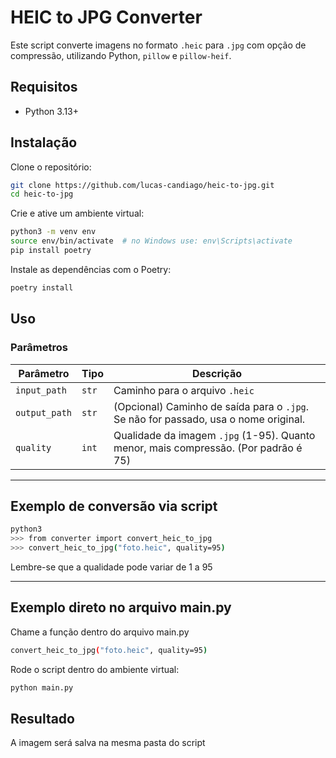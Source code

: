 # HEIC to JPG Converter

Este script converte imagens no formato `.heic` para `.jpg` com opção de compressão, utilizando Python, `pillow` e `pillow-heif`.

## Requisitos

- Python 3.13+

## Instalação

Clone o repositório:

```bash
git clone https://github.com/lucas-candiago/heic-to-jpg.git
cd heic-to-jpg
```

Crie e ative um ambiente virtual:

```bash
python3 -m venv env
source env/bin/activate  # no Windows use: env\Scripts\activate
pip install poetry
```

Instale as dependências com o Poetry:

```bash
poetry install
```

## Uso


### Parâmetros

| Parâmetro     | Tipo     | Descrição                                                                 |
|---------------|----------|---------------------------------------------------------------------------|
| `input_path`  | `str`    | Caminho para o arquivo `.heic`                                            |
| `output_path` | `str`    | (Opcional) Caminho de saída para o `.jpg`. Se não for passado, usa o nome original. |
| `quality`     | `int`    | Qualidade da imagem `.jpg` (1-95). Quanto menor, mais compressão. (Por padrão é 75)        |

---

## Exemplo de conversão via script

```bash
python3
>>> from converter import convert_heic_to_jpg
>>> convert_heic_to_jpg("foto.heic", quality=95)
```

Lembre-se que a qualidade pode variar de 1 a 95

---

## Exemplo direto no arquivo main.py

Chame a função dentro do arquivo main.py

```bash
convert_heic_to_jpg("foto.heic", quality=95)
```

Rode o script dentro do ambiente virtual:

```bash
python main.py
```

## Resultado

A imagem será salva na mesma pasta do script
